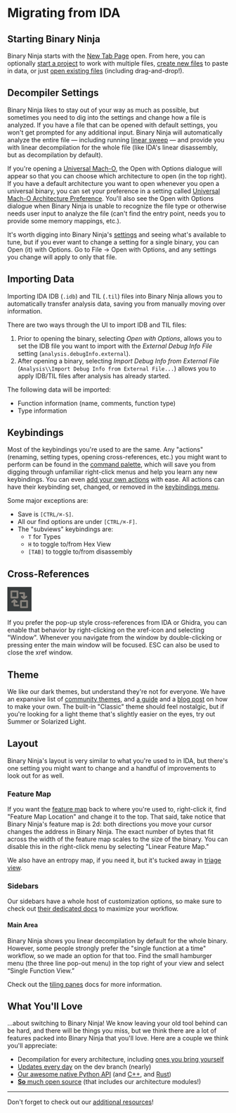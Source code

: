 # Migrating from IDA

## Starting Binary Ninja

Binary Ninja starts with the [New Tab Page](../index.md#new-tab) open. From here, you can optionally [start a project](../projects.md#creating-a-project) to work with multiple files, [create new files](../index.md#new-files) to paste in data, or just [open existing files](../index.md#loading-files) (including drag-and-drop!).

## Decompiler Settings

Binary Ninja likes to stay out of your way as much as possible, but sometimes you need to dig into the settings and change how a file is analyzed. If you have a file that can be opened with default settings, you won't get prompted for any additional input. Binary Ninja will automatically analyze the entire file — including running [linear sweep](https://binary.ninja/2017/11/06/architecture-agnostic-function-detection-in-binaries.html) — and provide you with linear decompilation for the whole file (like IDA's linear disassembly, but as decompilation by default).

If you're opening a [Universal Mach-O](https://en.wikipedia.org/wiki/Universal_binary), the Open with Options dialogue will appear so that you can choose which architecture to open (in the top right). If you have a default architecture you want to open whenever you open a universal binary, you can set your preference in a setting called [Universal Mach-O Architecture Preference](../settings.md#settings-reference). You'll also see the Open with Options dialogue when Binary Ninja is unable to recognize the file type or otherwise needs user input to analyze the file (can't find the entry point, needs you to provide some memory mappings, etc.).

It's worth digging into Binary Ninja's [settings](../settings.md) and seeing what's available to tune, but if you ever want to change a setting for a single binary, you can Open (it) with Options. Go to File -> Open with Options, and any settings you change will apply to only that file.

<!-- TODO : Can you analyze a file while IDA is running its analysis?
## Analyzing While Analyzing -->

## Importing Data

Importing IDA IDB (`.idb`) and TIL (`.til`) files into Binary Ninja allows you to automatically transfer analysis data, saving you from manually moving over information.

There are two ways through the UI to import IDB and TIL files:

1. Prior to opening the binary, selecting _Open with Options_, allows you to set the IDB file you want to import with the _External Debug Info File_ setting (`analysis.debugInfo.external`).
2. After opening a binary, selecting _Import Debug Info from External File_ (`Analysis\\Import Debug Info from External File...`) allows you to apply IDB/TIL files after analysis has already started.

The following data will be imported:

- Function information (name, comments, function type)
- Type information

## Keybindings

Most of the keybindings you're used to are the same. Any "actions" (renaming, setting types, opening cross-references, etc.) you might want to perform can be found in the [command palette](../index.md#command-palette), which will save you from digging through unfamiliar right-click menus and help you learn any new keybindings. You can even [add your own actions](https://binary.ninja/2024/02/15/command-palette.html#how-do-i-register-actions-with-the-command-palette-myself) with ease. All actions can have their keybinding set, changed, or removed in the [keybindings menu](../index.md#default-hotkeys).

Some major exceptions are:

- Save is `[CTRL/⌘-S]`.
- All our find options are under `[CTRL/⌘-F]`.
- The "subviews" keybindings are:
    - `T` for Types
    - `H` to toggle to/from Hex View
    - `[TAB]` to toggle to/from disassembly

## Cross-References

![xref icon >](../../img/xref-icon.png "Xref Icon")

If you prefer the pop-up style cross-references from IDA or Ghidra, you can enable that behavior by right-clicking on the xref-icon and selecting "Window". Whenever you navigate from the window by double-clicking or pressing enter the main window will be focused. ESC can also be used to close the xref window.

## Theme

We like our dark themes, but understand they're not for everyone. We have an expansive list of [community themes](https://github.com/Vector35/community-themes), and [a guide](../../dev/themes.md) and a [blog post](https://binary.ninja/2021/07/08/creating-great-themes.html) on how to make your own. The built-in "Classic" theme should feel nostalgic, but if you're looking for a light theme that's slightly easier on the eyes, try out Summer or Solarized Light.

## Layout

Binary Ninja's layout is very similar to what you're used to in IDA, but there's one setting you might want to change and a handful of improvements to look out for as well.

### Feature Map

If you want the [feature map](../index.md#feature-map) back to where you're used to, right-click it, find "Feature Map Location" and change it to the top. That said, take notice that Binary Ninja's feature map is 2d: both directions you move your cursor changes the address in Binary Ninja. The exact number of bytes that fit across the width of the feature map scales to the size of the binary. You can disable this in the right-click menu by selecting "Linear Feature Map."

We also have an entropy map, if you need it, but it's tucked away in [triage view](https://binary.ninja/2019/04/01/hackathon-2019-summary.html#triage-mode-rusty).

### Sidebars

Our sidebars have a whole host of customization options, so make sure to check out [their dedicated docs](../index.md#the-sidebar) to maximize your workflow.

#### Main Area

Binary Ninja shows you linear decompilation by default for the whole binary. However, some people strongly prefer the "single function at a time" workflow, so we made an option for that too. Find the small hamburger menu (the three line pop-out menu) in the top right of your view and select “Single Function View.”

Check out the [tiling panes](../index.md#tiling-panes) docs for more information.

## What You'll Love

...about switching to Binary Ninja! We know leaving your old tool behind can be hard, and there will be things you miss, but we think there are a lot of features packed into Binary Ninja that you'll love. Here are a couple we think you'll appreciate:

 - Decompilation for every architecture, including [ones you bring yourself](https://binary.ninja/2020/01/08/guide-to-architecture-plugins-part1.html)
 - [Updates every day](../index.md#updates) on the dev branch (nearly)
 - [Our awesome native Python API](../../dev/cookbook.md) (and [C++](https://api.binary.ninja/cpp/), and [Rust](https://dev-rust.binary.ninja/))
 - [**So** much open source](https://github.com/Vector35/binaryninja-api?tab=readme-ov-file#related-repositories) (that includes our architecture modules!)

---

Don't forget to check out our [additional resources](index.md#additional-resources)!
